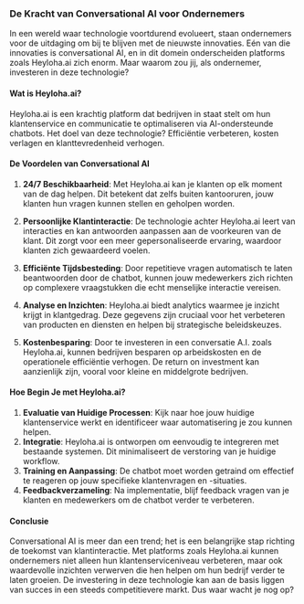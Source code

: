 ### De Kracht van Conversational AI voor Ondernemers

In een wereld waar technologie voortdurend evolueert, staan ondernemers voor de uitdaging om bij te blijven met de nieuwste innovaties. Eén van die innovaties is conversational AI, en in dit domein onderscheiden platforms zoals Heyloha.ai zich enorm. Maar waarom zou jij, als ondernemer, investeren in deze technologie?

#### Wat is Heyloha.ai?
Heyloha.ai is een krachtig platform dat bedrijven in staat stelt om hun klantenservice en communicatie te optimaliseren via AI-ondersteunde chatbots. Het doel van deze technologie? Efficiëntie verbeteren, kosten verlagen en klanttevredenheid verhogen.

#### De Voordelen van Conversational AI
1. **24/7 Beschikbaarheid**: Met Heyloha.ai kan je klanten op elk moment van de dag helpen. Dit betekent dat zelfs buiten kantooruren, jouw klanten hun vragen kunnen stellen en geholpen worden.
   
2. **Persoonlijke Klantinteractie**: De technologie achter Heyloha.ai leert van interacties en kan antwoorden aanpassen aan de voorkeuren van de klant. Dit zorgt voor een meer gepersonaliseerde ervaring, waardoor klanten zich gewaardeerd voelen.
   
3. **Efficiënte Tijdsbesteding**: Door repetitieve vragen automatisch te laten beantwoorden door de chatbot, kunnen jouw medewerkers zich richten op complexere vraagstukken die echt menselijke interactie vereisen.
   
4. **Analyse en Inzichten**: Heyloha.ai biedt analytics waarmee je inzicht krijgt in klantgedrag. Deze gegevens zijn cruciaal voor het verbeteren van producten en diensten en helpen bij strategische beleidskeuzes.
   
5. **Kostenbesparing**: Door te investeren in een conversatie A.I. zoals Heyloha.ai, kunnen bedrijven besparen op arbeidskosten en de operationele efficiëntie verhogen. De return on investment kan aanzienlijk zijn, vooral voor kleine en middelgrote bedrijven.

#### Hoe Begin Je met Heyloha.ai?  
1. **Evaluatie van Huidige Processen**: Kijk naar hoe jouw huidige klantenservice werkt en identificeer waar automatisering je zou kunnen helpen.  
2. **Integratie**: Heyloha.ai is ontworpen om eenvoudig te integreren met bestaande systemen. Dit minimaliseert de verstoring van je huidige workflow.  
3. **Training en Aanpassing**: De chatbot moet worden getraind om effectief te reageren op jouw specifieke klantenvragen en -situaties.  
4. **Feedbackverzameling**: Na implementatie, blijf feedback vragen van je klanten en medewerkers om de chatbot verder te verbeteren.  

#### Conclusie
Conversational AI is meer dan een trend; het is een belangrijke stap richting de toekomst van klantinteractie. Met platforms zoals Heyloha.ai kunnen ondernemers niet alleen hun klantenserviceniveau verbeteren, maar ook waardevolle inzichten verwerven die hen helpen om hun bedrijf verder te laten groeien. De investering in deze technologie kan aan de basis liggen van succes in een steeds competitievere markt. Dus waar wacht je nog op?

